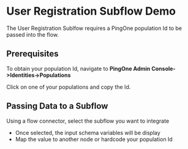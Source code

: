 # User Registration Subflow Demo

The User Registration Sublfow requires a PingOne population Id to be passed into the flow.

## Prerequisites
To obtain your population Id, navigate to **PingOne Admin Console->Identities->Populations**

Click on one of your populations and copy the Id.

## Passing Data to a Subflow
Using a flow connector, select the subflow you want to integrate 
* Once selected, the input schema variables will be display 
* Map the value to another node or hardcode your population Id
